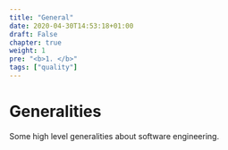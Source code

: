 ```yaml
---
title: "General"
date: 2020-04-30T14:53:18+01:00
draft: False
chapter: true
weight: 1
pre: "<b>1. </b>"
tags: ["quality"]
---
```


# Generalities

Some high level generalities about software engineering.
